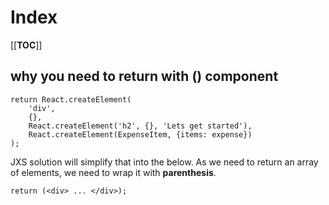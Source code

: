 # Index

[[__TOC__]]

## why you need to return with () component

```
return React.createElement(
    'div',
    {},
    React.createElement('h2', {}, 'Lets get started'),
    React.createElement(ExpenseItem, {items: expense})
);
```

JXS solution will simplify that into the below. As we need to return an array of elements, we need to wrap it with **parenthesis**. 
```
return (<div> ... </div>);
```